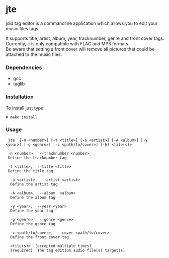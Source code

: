 # jte

jdid tag editor is a commandline application which allows you to edit your music files tags.

It supports title, artist, album, year, tracknumber, genre and front cover tags.  
Currently, it is only compatible with FLAC and MP3 formats.  
Be aware that setting a front cover will remove all pictures that could be attached to the music files.

### Dependencies


* gcc
* taglib


### Installation

To install just type:
```
# make install
```


### Usage
```
 jte  [-n <number>] [-t <title>] [-a <artist>] [-A <album>] [-y <year>] [-g <genre>] [-c <path/to/cover>] [-h] <file(s)>

 -n <number>,  --tracknumber <number>  
 Define the tracknumber tag
 
 -t <title>,  --title <title>  
 Define the title tag

  -a <artist>,  --artist <artist>  
  Define the artist tag

  -A <album>,  --album  <album>  
  Define the album tag

  -y <year>,  --year <year>  
  Define the year tag

  -g <genre>,  --genre <genre>  
  Define the genre tag

  -c <path/to/cover>,  --cover <path/to/cover>  
  Define the front cover tag

  <file(s)>  (accepted multiple times)  
  (required)  The tag edition audio file(s) target(s)
```
